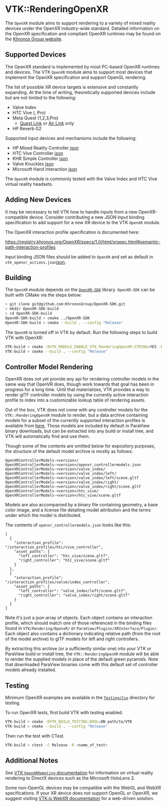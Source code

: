 # VTK::RenderingOpenXR

The `OpenXR` module aims to support rendering to a variety of mixed reality
devices under the OpenXR industry-wide standard. Detailed information
on the OpenXR specification and compliant OpenXR runtimes may be found
on the [Khronos Group website](https://www.khronos.org/openxr/).

## Supported Devices

The OpenXR standard is implemented by most PC-based OpenXR runtimes and
devices. The VTK `OpenXR` module aims to support most devices that implement
the OpenXR specification and support OpenGL rendering.

The list of possible XR device targets is extensive and constantly expanding.
At the time of writing, theoretically supported devices include but are not
limited to the following:
- Valve Index
- HTC Vive (, Pro)
- Meta Quest (1,2,3,Pro)
  - [Quest Link](https://www.meta.com/help/quest/articles/headsets-and-accessories/oculus-link/connect-link-with-quest-2/) or [Air Link](https://www.meta.com/help/quest/articles/headsets-and-accessories/oculus-link/connect-with-air-link/) only
- HP Reverb G2

Supported input devices and mechanisms include the following:
- HP Mixed Reality Controller [json](https://gitlab.kitware.com/vtk/vtk/-/blob/master/Rendering/OpenXR/vtk_openxr_binding_hp_mixed_reality.json)
- HTC Vive Controller [json](https://gitlab.kitware.com/vtk/vtk/-/blob/master/Rendering/OpenXR/vtk_openxr_binding_htc_vive_controller.json)
- KHR Simple Controller [json](https://gitlab.kitware.com/vtk/vtk/-/blob/master/Rendering/OpenXR/vtk_openxr_binding_khr_simple_controller.json)
- Valve Knuckles [json](https://gitlab.kitware.com/vtk/vtk/-/blob/master/Rendering/OpenXR/vtk_openxr_binding_knuckles.json)
- Microsoft Hand Interaction [json](https://gitlab.kitware.com/vtk/vtk/-/blob/master/Rendering/OpenXR/vtk_openxr_binding_microsoft_hand_interaction.json)

The `OpenXR` module is commonly tested with the Valve Index and HTC Vive
virtual reality headsets.

## Adding New Devices

It may be necessary to tell VTK how to handle inputs from a new OpenXR-compatible device.
Consider contributing a new JSON input binding specification to add support for a new
XR device to the VTK `OpenXR` module.

The OpenXR interaction profile specification is documented here:

https://registry.khronos.org/OpenXR/specs/1.0/html/xrspec.html#semantic-path-interaction-profiles

Input binding JSON files should be added to `OpenXR` and set as default in
`vtk_openxr_actions.json`[json](https://gitlab.kitware.com/vtk/vtk/-/blob/master/Rendering/OpenXR/vtk_openxr_actions.json).

## Building

The `OpenXR` module depends on the [`OpenXR-SDK`](https://github.com/KhronosGroup/OpenXR-SDK) library.
`OpenXR-SDK` can be built with CMake via the steps below:

```sh
> git clone git@github.com:KhronosGroup/OpenXR-SDK.git
> mkdir OpenXR-SDK-build
> cd OpenXR-SDK-build
OpenXR-SDK-build > cmake ../OpenXR-SDK
OpenXR-SDK-build > cmake --build . --config "Release"
```

The `OpenXR` is turned off in VTK by default. Run the following steps to build VTK with OpenXR:

```sh
VTK-build > cmake -DVTK_MODULE_ENABLE_VTK_RenderingOpenXR:STRING=YES -DOpenXR_INCLUDE_DIR:PATH="path/to/OpenXR-SDK/include/openxr" -DOpenXR_LIBRARY:FILEPATH="path/to/OpenXR-SDK-build/src/loader/Release/openxr_loader.lib" path/to/VTK
VTK-build > cmake --build . --config "Release"
```

## Controller Model Rendering

OpenXR does not yet provide any api for rendering controller models in the same way that OpenVR does, though work towards that goal has been in progress for a long time.  Until that materializes, VTK provides a way to render glTF controller models by using the currently active interaction profile to index into a customizable lookup table of rendering assets.

Out of the box, VTK does not come with any controller models for the `VTK::RenderingOpenXR` module to render, but a data archive containing models for a subset of the currently supported interaction profiles is available from [here](https://www.paraview.org/files/data/OpenXRControllerModels-0.1.tgz).  Those models are included by default in ParaView binary downloads, but can be extracted into any build or install tree, and VTK will automatically find and use them.

Though some of the contents are omitted below for expository purposes, the structure of the default model archive is mostly as follows:

```
OpenXRControllerModels-<version>/
OpenXRControllerModels-<version>/openxr_controllermodels.json
OpenXRControllerModels-<version>/valve_index/
OpenXRControllerModels-<version>/valve_index/left/
OpenXRControllerModels-<version>/valve_index/left/scene.gltf
OpenXRControllerModels-<version>/valve_index/right/
OpenXRControllerModels-<version>/valve_index/right/scene.gltf
OpenXRControllerModels-<version>/htc_vive/
OpenXRControllerModels-<version>/htc_vive/scene.gltf
```

Models are also accompanied by a binary file containing geometry, a base color image, and a license file detailing model attribution and the terms under which the model is distributed.

The contents of `openxr_controllermodels.json` looks like this:

```
[
  {
    "interaction_profile": "/interaction_profiles/htc/vive_controller",
    "asset_paths": {
      "left_controller": "htc_vive/scene.gltf",
      "right_controller": "htc_vive/scene.gltf"
    }
  },
  {
    "interaction_profile": "/interaction_profiles/valve/index_controller",
    "asset_paths": {
      "left_controller": "valve_index/left/scene.gltf",
      "right_controller": "valve_index/right/scene.gltf"
    }
  }
]
```

Note it's just a json array of objects. Each object contains an interaction profile, which should match one of those referenced in the binding files found in `VTK/Rendering/OpenxR/` or `ParaView/Plugins/XRInterface/Plugin/`. Each object also contains a dictionary indicating relative path (from the root of the model archive) to glTF models for left and right controllers.

By extracting this archive (or a sufficiently similar one) into your VTK or ParaView build or install tree, the `VTK::RenderingOpenXR` module will be able to render the supplied models in place of the default green pyramids. Note that downloaded ParaView binaries come with this default set of controller models already installed.

## Testing

Minimum OpenXR examples are available in the [`Testing/Cxx`](https://gitlab.kitware.com/vtk/vtk/-/blob/master/Rendering/OpenXR/Testing/Cxx) directory for testing.

To run OpenXR tests, first build VTK with testing enabled.

```sh
VTK-build > cmake -DVTK_BUILD_TESTING:BOOL=ON path/to/VTK
VTK-build > cmake --build . --config "Release"
```

Then run the test with CTest.

```sh
VTK-build > ctest -C Release -R <name_of_test>
```

## Additional Notes

See [VTK `OpenXRRemoting` documentation](../OpenXRRemoting/README.md) for information on virtual reality
rendering to DirectX devices such as the Microsoft HoloLens 2.

Some non-OpenGL devices may be compatible with the WebGL and WebXR specifications.
If your XR device does not support OpenGL or OpenXR, we suggest visiting
[VTK.js WebXR documentation](https://kitware.github.io/vtk-js/docs/develop_webxr.html)
for a web-driven solution.
